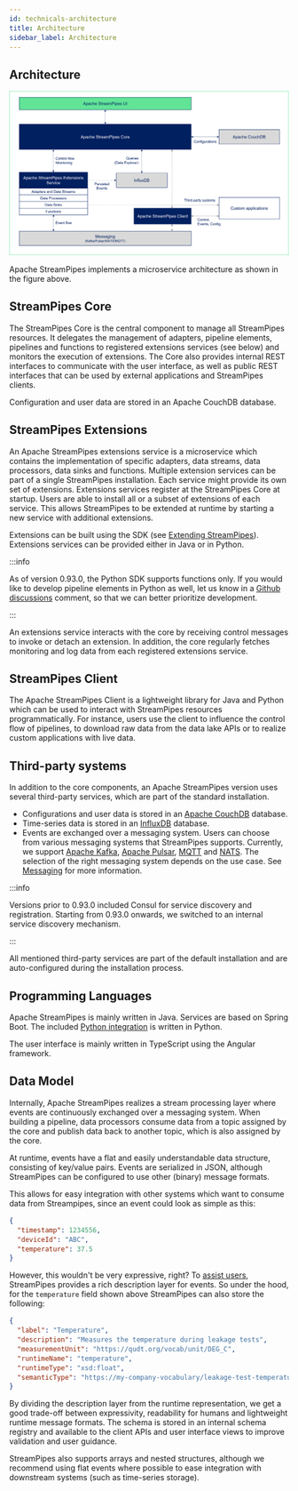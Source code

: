 ```yaml
---
id: technicals-architecture
title: Architecture
sidebar_label: Architecture
---
```


## Architecture

<img className="docs-image" src="/img/07_technicals/architecture.png" alt="StreamPipes Architecture"/>

Apache StreamPipes implements a microservice architecture as shown in the figure above.

## StreamPipes Core

The StreamPipes Core is the central component to manage all StreamPipes resources. 
It delegates the management of adapters, pipeline elements, pipelines and functions to registered extensions services (see below) and monitors the execution of extensions.
The Core also provides internal REST interfaces to communicate with the user interface, as well as public REST interfaces that can be used by external applications and StreamPipes clients.

Configuration and user data are stored in an Apache CouchDB database.

## StreamPipes Extensions

An Apache StreamPipes extensions service is a microservice which contains the implementation of specific adapters, data streams, data processors, data sinks and functions.
Multiple extension services can be part of a single StreamPipes installation.
Each service might provide its own set of extensions. Extensions services register at the StreamPipes Core at startup. Users are able to install all or a subset of extensions of each service. 
This allows StreamPipes to be extended at runtime by starting a new service with additional extensions.

Extensions can be built using the SDK (see [Extending StreamPipes](06_extend-setup.md)).
Extensions services can be provided either in Java or in Python.

:::info

As of version 0.93.0, the Python SDK supports functions only. If you would like to develop pipeline elements in Python as well, let us know in a [Github discussions](https://github.com/apache/streampipes/discussions) comment, so that we can better prioritize development.

:::


An extensions service interacts with the core by receiving control messages to invoke or detach an extension. 
In addition, the core regularly fetches monitoring and log data from each registered extensions service.


## StreamPipes Client

The Apache StreamPipes Client is a lightweight library for Java and Python which can be used to interact with StreamPipes resources programmatically. 
For instance, users use the client to influence the control flow of pipelines, to download raw data from the data lake APIs or to realize custom applications with live data.


## Third-party systems

In addition to the core components, an Apache StreamPipes version uses several third-party services, which are part of the standard installation.

* Configurations and user data is stored in an [Apache CouchDB](https://couchdb.apache.org) database.
* Time-series data is stored in an [InfluxDB](https://github.com/influxdata/influxdb) database.
* Events are exchanged over a messaging system. Users can choose from various messaging systems that StreamPipes supports. Currently, we support [Apache Kafka](https://kafka.apache.org), [Apache Pulsar](https://pulsar.apache.org), [MQTT](https://mqtt.org/) and [NATS](https://nats.io/). The selection of the right messaging system depends on the use case. See [Messaging](07_technicals-messaging.md) for more information.

:::info

Versions prior to 0.93.0 included Consul for service discovery and registration. Starting from 0.93.0 onwards, we switched to an internal service discovery mechanism.

:::

All mentioned third-party services are part of the default installation and are auto-configured during the installation process.

## Programming Languages

Apache StreamPipes is mainly written in Java. 
Services are based on Spring Boot. 
The included [Python integration](https://streampipes.apache.org/docs/docs/python/latest/) is written in Python.

The user interface is mainly written in TypeScript using the Angular framework.


## Data Model

Internally, Apache StreamPipes realizes a stream processing layer where events are continuously exchanged over a messaging system.
When building a pipeline, data processors consume data from a topic assigned by the core and publish data back to another topic, which is also assigned by the core.

At runtime, events have a flat and easily understandable data structure, consisting of key/value pairs. Events are serialized in JSON, although StreamPipes can be configured to use other (binary) message formats.

This allows for easy integration with other systems which want to consume data from Streampipes, since an event could look as simple as this:

```json
{
  "timestamp": 1234556,
  "deviceId": "ABC",
  "temperature": 37.5
}
```

However, this wouldn't be very expressive, right? To [assist users](07_technicals-user-guidance.md), StreamPipes provides a rich description layer for events. So under the hood, for the `temperature` field shown above StreamPipes can also store the following:

```json
{
  "label": "Temperature",
  "description": "Measures the temperature during leakage tests",
  "measurementUnit": "https://qudt.org/vocab/unit/DEG_C",
  "runtimeName": "temperature",
  "runtimeType": "xsd:float",
  "semanticType": "https://my-company-vocabulary/leakage-test-temperature"
}
```

By dividing the description layer from the runtime representation, we get a good trade-off between expressivity, readability for humans and lightweight runtime message formats.
The schema is stored in an internal schema registry and available to the client APIs and user interface views to improve validation and user guidance.

StreamPipes also supports arrays and nested structures, although we recommend using flat events where possible to ease integration with downstream systems (such as time-series storage).




